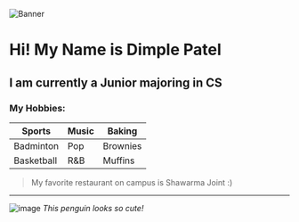 ![Banner](https://t4.ftcdn.net/jpg/02/83/50/17/360_F_283501723_NR7RwXhzWdNNZ5tjIjdYDK4lcoMFlTJz.jpg)

# Hi! My Name is Dimple Patel

## I am currently a Junior majoring in CS 

### My Hobbies:

| Sports     | Music         | Baking |
| ---------- | ------------- | ------------- |
| Badminton  | Pop  | Brownies |
| Basketball | R&B  | Muffins  |

> My favorite restaurant on campus is Shawarma Joint :)

***

![image](https://us.123rf.com/450wm/nuevoimg/nuevoimg2306/nuevoimg230603697/205797094-cute-penguin-vector-illustration-cute-cartoon-penguin.jpg?ver=6)
*This penguin looks so cute!*
